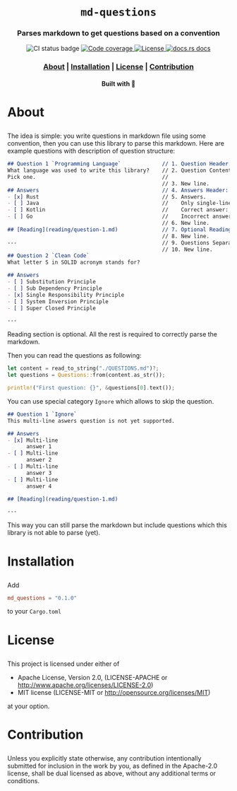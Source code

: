 <div align="center">

  <h1><code>md-questions</code></h1>

  <h3>
    <strong>Parses markdown to get questions based on a convention</strong>
  </h3>

  <p>
    <img src="https://github.com/devzbysiu/md-questions/workflows/Main/badge.svg" alt="CI status
    badge" />
    <a href="https://codecov.io/gh/devzbysiu/md-questions">
      <img src="https://img.shields.io/codecov/c/github/devzbysiu/md-questions?style=for-the-badge&token=bfdc4b9d55534910ae48fba0b8e984d0" alt="Code coverage"/>
    </a>
    <a href="https://crates.io/crates/md-questions">
      <img src="https://img.shields.io/crates/l/md-questions?style=for-the-badge" alt="License"/>
    </a>
    <a href="https://docs.rs/md-questions">
      <img src="https://img.shields.io/badge/docs-latest-blue.svg?style=for-the-badge" alt="docs.rs docs" />
    </a>
  </p>

  <h3>
    <a href="#about">About</a>
    <span> | </span>
    <a href="#installation">Installation</a>
    <span> | </span>
    <a href="#license">License</a>
    <span> | </span>
    <a href="#contribution">Contribution</a>
  </h3>

  <sub><h4>Built with 🦀</h4></sub>
</div>

# <p id="about">About</p>

The idea is simple: you write questions in markdown file using some convention, then you can use this library to
parse this markdown. Here are example questions with description of question structure:

```markdown
## Question 1 `Programming Language`             // 1. Question Header: ## Question <number> `<category>`
What language was used to write this library?    // 2. Question Content. Can be multi-line.
Pick one.                                        //
                                                 // 3. New line.
## Answers                                       // 4. Answers Header: ## Answers
- [x] Rust                                       // 5. Answers.
- [ ] Java                                       //    Only single-line answers.
- [ ] Kotlin                                     //    Correct answer: - [x] <text>
- [ ] Go                                         //    Incorrect answer: - [ ] <text>
                                                 // 6. New line.
## [Reading](reading/question-1.md)              // 7. Optional Reading Header: ## [Reading](<url>)
                                                 // 8. New line.
---                                              // 9. Questions Separator.
                                                 // 10. New line.
## Question 2 `Clean Code`
What letter S in SOLID acronym stands for?

## Answers
- [ ] Substitution Principle
- [ ] Sub Dependency Principle
- [x] Single Responsibility Principle
- [ ] System Inversion Principle
- [ ] Super Closed Principle

---

```

Reading section is optional. All the rest is required to correctly parse the markdown.

Then you can read the questions as following:
```rust
let content = read_to_string("./QUESTIONS.md")?;
let questions = Questions::from(content.as_str());

println!("First question: {}", &questions[0].text());
```

You can use special category `Ignore` which allows to skip the question.
```markdown
## Question 1 `Ignore`
This multi-line aswers question is not yet supported.

## Answers
- [x] Multi-line
      answer 1
- [ ] Multi-line
      answer 2
- [ ] Multi-line
      answer 3
- [ ] Multi-line
      answer 4

## [Reading](reading/question-1.md)

---

```
This way you can still
parse the markdown but include questions which this library is not able to parse (yet).

# <p id="installation">Installation</p>

Add
```toml
md_questions = "0.1.0"
```
to your `Cargo.toml`

# <p id="license">License</p>

This project is licensed under either of

- Apache License, Version 2.0, (LICENSE-APACHE or http://www.apache.org/licenses/LICENSE-2.0)
- MIT license (LICENSE-MIT or http://opensource.org/licenses/MIT)

at your option.

# <p id="contribution">Contribution</p>


Unless you explicitly state otherwise, any contribution intentionally submitted for inclusion in the work by you, as defined in the Apache-2.0 license, shall be dual licensed as above, without any additional terms or conditions.
